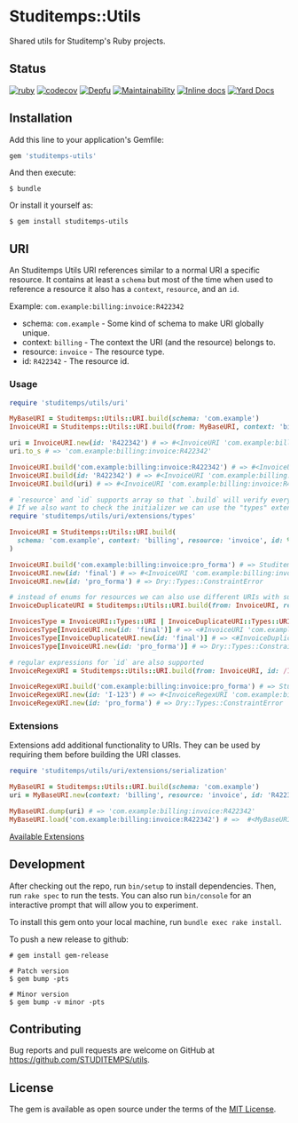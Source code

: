 # Studitemps::Utils

Shared utils for Studitemp's Ruby projects.

## Status

[![ruby](https://github.com/STUDITEMPS/utils/actions/workflows/ruby.yml/badge.svg)](https://github.com/STUDITEMPS/utils/actions/workflows/ruby.yml)
[![codecov](https://codecov.io/gh/STUDITEMPS/utils/branch/master/graph/badge.svg)](https://codecov.io/gh/STUDITEMPS/utils)
[![Depfu](https://badges.depfu.com/badges/e51585798b0326748e63f90a5e382273/overview.svg)](https://depfu.com/github/STUDITEMPS/utils?project_id=8647)
[![Maintainability](https://api.codeclimate.com/v1/badges/1b9ea1edfa6c800175ec/maintainability)](https://codeclimate.com/github/STUDITEMPS/utils/maintainability)
[![Inline docs](http://inch-ci.org/github/studitemps/utils.svg?branch=master)](http://inch-ci.org/github/studitemps/utils)
[![Yard Docs](http://img.shields.io/badge/yard-docs-blue.svg)](http://rubydoc.info/github/STUDITEMPS/utils/master/frames)

## Installation

Add this line to your application's Gemfile:

```ruby
gem 'studitemps-utils'
```

And then execute:

```shell
$ bundle
```

Or install it yourself as:

```shell
$ gem install studitemps-utils
```

## URI

An Studitemps Utils URI references similar to a normal URI a specific resource. It contains at least a `schema` but most
of the time when used to reference a resource it also has a `context`, `resource`, and an `id`.

Example: `com.example:billing:invoice:R422342`

-   schema: `com.example` - Some kind of schema to make URI globally unique.
-   context: `billing` - The context the URI (and the resource) belongs to.
-   resource: `invoice` - The resource type.
-   id: `R422342` - The resource id.

### Usage

```ruby
require 'studitemps/utils/uri'

MyBaseURI = Studitemps::Utils::URI.build(schema: 'com.example')
InvoiceURI = Studitemps::Utils::URI.build(from: MyBaseURI, context: 'billing', resource: 'invoice')

uri = InvoiceURI.new(id: 'R422342') # => #<InvoiceURI 'com.example:billing:invoice:R422342'>
uri.to_s # => 'com.example:billing:invoice:R422342'

InvoiceURI.build('com.example:billing:invoice:R422342') # => #<InvoiceURI 'com.example:billing:invoice:R422342'>
InvoiceURI.build(id: 'R422342') # => #<InvoiceURI 'com.example:billing:invoice:R422342'>
InvoiceURI.build(uri) # => #<InvoiceURI 'com.example:billing:invoice:R422342'>

# `resource` and `id` supports array so that `.build` will verify every value for a given string.
# If we also want to check the initializer we can use the "types" extension to do so:
require 'studitemps/utils/uri/extensions/types'

InvoiceURI = Studitemps::Utils::URI.build(
  schema: 'com.example', context: 'billing', resource: 'invoice', id: %w[final past_due]
)

InvoiceURI.build('com.example:billing:invoice:pro_forma') # => Studitemps::Utils::URI::Base::InvalidURI
InvoiceURI.new(id: 'final') # => #<InvoiceURI 'com.example:billing:invoice:final'>
InvoiceURI.new(id: 'pro_forma') # => Dry::Types::ConstraintError

# instead of enums for resources we can also use different URIs with sum types.
InvoiceDuplicateURI = Studitemps::Utils::URI.build(from: InvoiceURI, resource: 'invoice_duplicate')

InvoicesType = InvoiceURI::Types::URI | InvoiceDuplicateURI::Types::URI
InvoicesType[InvoiceURI.new(id: 'final')] # => <#InvoiceURI 'com.example:billing:invoice:final'>
InvoicesType[InvoiceDuplicateURI.new(id: 'final')] # => <#InvoiceDuplicateURI 'com.example:billing:invoice:final'>
InvoicesType[InvoiceURI.new(id: 'pro_forma')] # => Dry::Types::ConstraintError

# regular expressions for `id` are also supported
InvoiceRegexURI = Studitemps::Utils::URI.build(from: InvoiceURI, id: /I-\d{3}/)

InvoiceRegexURI.build('com.example:billing:invoice:pro_forma') # => Studitemps::Utils::URI::Base::InvalidURI
InvoiceRegexURI.new(id: 'I-123') # => #<InvoiceRegexURI 'com.example:billing:invoice:I-123'>
InvoiceRegexURI.new(id: 'pro_forma') # => Dry::Types::ConstraintError
```

### Extensions

Extensions add additional functionality to URIs. They can be used by requiring them before building the URI classes.

```ruby
require 'studitemps/utils/uri/extensions/serialization'

MyBaseURI = Studitemps::Utils::URI.build(schema: 'com.example')
uri = MyBaseURI.new(context: 'billing', resource: 'invoice', id: 'R422342')

MyBaseURI.dump(uri) # => 'com.example:billing:invoice:R422342'
MyBaseURI.load('com.example:billing:invoice:R422342') # =>  #<MyBaseURI 'com.example:billing:invoice:R422342'>
```

[Available Extensions](lib/studitemps/utils/uri/extensions)

## Development

After checking out the repo, run `bin/setup` to install dependencies. Then, run `rake spec` to run the tests. You can also run `bin/console` for an interactive prompt that will allow you to experiment.

To install this gem onto your local machine, run `bundle exec rake install`.

To push a new release to github:

```shell
# gem install gem-release

# Patch version
$ gem bump -pts

# Minor version
$ gem bump -v minor -pts
```

<!-- To release a new version, update the version number in `version.rb`, and then run `bundle exec rake release`, which will create a git tag for the version, push git commits and tags, and push the `.gem` file to [rubygems.org](https://rubygems.org). -->

## Contributing

Bug reports and pull requests are welcome on GitHub at <https://github.com/STUDITEMPS/utils>.

## License

The gem is available as open source under the terms of the [MIT License](https://opensource.org/licenses/MIT).

